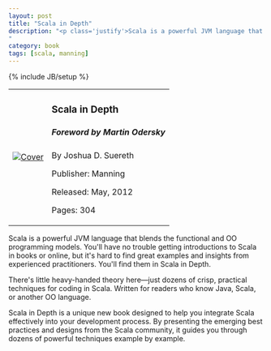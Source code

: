 ```yaml
---
layout: post
title: "Scala in Depth"
description: "<p class='justify'>Scala is a powerful JVM language that blends the functional and OO programming models. You'll have no trouble getting introductions to Scala in books or online, but it's hard to find great examples and insights from experienced practitioners. You'll find them in Scala in Depth.</p><p class='justify'>There's little heavy-handed theory here—just dozens of crisp, practical techniques for coding in Scala. Written for readers who know Java, Scala, or another OO language.</p><p class='justify'>Scala in Depth is a unique new book designed to help you integrate Scala effectively into your development process. By presenting the emerging best practices and designs from the Scala community, it guides you through dozens of powerful techniques example by example.</p>
"
category: book
tags: [scala, manning]
---
```

{% include JB/setup %}

<table class="table"><tr>
	<td>
	<a href="http://www.manning.com/suereth/" target="_blank"><img src="http://www.manning.com/suereth/suereth_cover150.jpg" alt="Cover"></a></td>
	<td>
		<h3>Scala in Depth</h3>
<h5>Foreword by Martin Odersky</h5>

<p>By Joshua D. Suereth</p>

<p>Publisher: Manning</p>

<p>Released: May, 2012</p>

<p>Pages: 304</p>
</td></tr></table>

<p class='justify'>Scala is a powerful JVM language that blends the functional and OO programming models. You'll have no trouble getting introductions to Scala in books or online, but it's hard to find great examples and insights from experienced practitioners. You'll find them in Scala in Depth.</p>

<p class='justify'>There's little heavy-handed theory here—just dozens of crisp, practical techniques for coding in Scala. Written for readers who know Java, Scala, or another OO language.</p>

<p class='justify'>Scala in Depth is a unique new book designed to help you integrate Scala effectively into your development process. By presenting the emerging best practices and designs from the Scala community, it guides you through dozens of powerful techniques example by example.</p>

